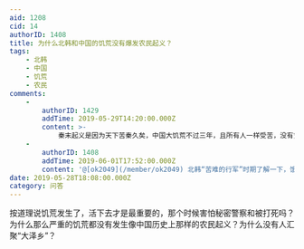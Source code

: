 ```yaml
---
aid: 1208
cid: 14
authorID: 1408
title: 为什么北韩和中国的饥荒没有爆发农民起义？
tags:
    - 北韩
    - 中国
    - 饥荒
    - 农民
comments:
    -
        authorID: 1429
        addTime: 2019-05-29T14:20:00.000Z
        content: >-
            秦末起义是因为天下苦秦久矣，中国大饥荒不过三年，且所有人一样受苦，没有贫富的差距，亦难产生仇恨的湍流。北朝鲜估计饿死的人概率不大，只是比较穷苦而已
    -
        authorID: 1408
        addTime: 2019-06-01T17:52:00.000Z
        content: '@[ok2049](/member/ok2049) 北韩“苦难的行军”时期了解一下，饿死了不下百万人'
date: 2019-05-28T18:08:00.000Z
category: 问答
---
```


按道理说饥荒发生了，活下去才是最重要的，那个时候害怕秘密警察和被打死吗？  
为什么那么严重的饥荒都没有发生像中国历史上那样的农民起义？为什么没有人汇聚“大泽乡”？
